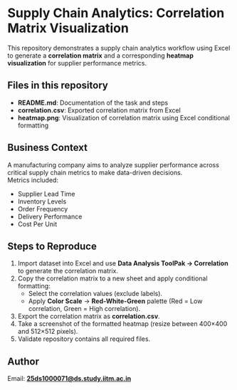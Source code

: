 # Supply Chain Analytics: Correlation Matrix Visualization

This repository demonstrates a supply chain analytics workflow using Excel to generate a **correlation matrix** and a corresponding **heatmap visualization** for supplier performance metrics.

## Files in this repository
- **README.md**: Documentation of the task and steps
- **correlation.csv**: Exported correlation matrix from Excel
- **heatmap.png**: Visualization of correlation matrix using Excel conditional formatting

## Business Context
A manufacturing company aims to analyze supplier performance across critical supply chain metrics to make data-driven decisions.  
Metrics included:
- Supplier Lead Time
- Inventory Levels
- Order Frequency
- Delivery Performance
- Cost Per Unit

## Steps to Reproduce
1. Import dataset into Excel and use **Data Analysis ToolPak → Correlation** to generate the correlation matrix.  
2. Copy the correlation matrix to a new sheet and apply conditional formatting:  
   - Select the correlation values (exclude labels).  
   - Apply **Color Scale** → **Red-White-Green** palette (Red = Low correlation, Green = High correlation).  
3. Export the correlation matrix as **correlation.csv**.  
4. Take a screenshot of the formatted heatmap (resize between 400×400 and 512×512 pixels).  
5. Validate repository contains all required files.

## Author
Email: **25ds1000071@ds.study.iitm.ac.in**
